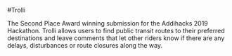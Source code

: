#Trolli

The Second Place Award winning submission for the Addihacks 2019 Hackathon. Trolli allows users to find public transit routes to their preferred destinations and leave comments that let other riders know if there are any delays, disturbances or route closures along the way.
